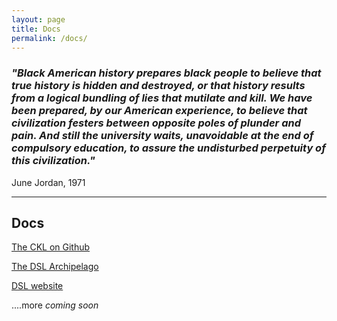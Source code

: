 ```yaml
---
layout: page
title: Docs
permalink: /docs/
---
```


### *"Black American history prepares black people to believe that true history is hidden and destroyed, or that history results from a logical bundling of lies that mutilate and kill. We have been prepared, by our American experience, to believe that civilization festers between opposite poles of plunder and pain. And still the university waits, unavoidable  at the end of compulsory education, to assure the undisturbed perpetuity of this civilization."*

June Jordan, 1971

---

## Docs

[The CKL on Github](https://github.com/lxcprojects/ckldocs)

[The DSL Archipelago](https://padlet.com/dslprojects/archipelago)

[DSL website](dslprojects.org)

....more *coming soon*